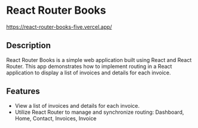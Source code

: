 # React Router Books

https://react-router-books-five.vercel.app/

## Description

React Router Books is a simple web application built using React and React Router. This app demonstrates how to implement routing in a React application to display a list of invoices and details for each invoice.

## Features

- View a list of invoices and details for each invoice.
- Utilize React Router to manage and synchronize routing:  Dashboard, Home, Contact, Invoices, Invoice
